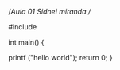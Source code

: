 /*Aula 01
Sidnei miranda
/*

#include <iostream>

int main() {
	
printf ("hello world");
	return 0;
}
